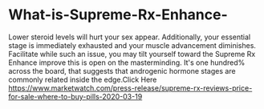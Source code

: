 # What-is-Supreme-Rx-Enhance-
Lower steroid levels will hurt your sex appear. Additionally, your essential stage is immediately exhausted and your muscle advancement diminishes. Facilitate while such an issue, you may tilt yourself toward the Supreme Rx Enhance improve this is open on the masterminding. It's one hundred% across the board, that suggests that androgenic hormone stages are commonly related inside the edge.Click Here https://www.marketwatch.com/press-release/supreme-rx-reviews-price-for-sale-where-to-buy-pills-2020-03-19 
